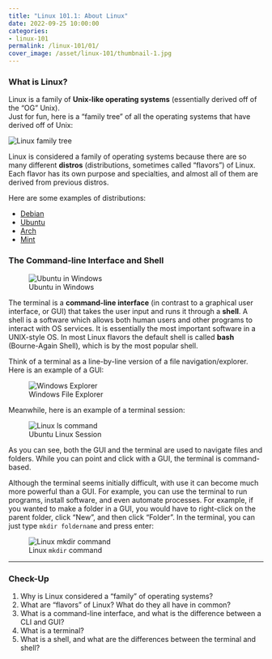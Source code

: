```yaml
---
title: "Linux 101.1: About Linux"
date: 2022-09-25 10:00:00
categories:
- linux-101
permalink: /linux-101/01/
cover_image: /asset/linux-101/thumbnail-1.jpg
---
```


### What is Linux?

Linux is a family of **Unix-like operating systems** (essentially derived off of the “OG” Unix).  
Just for fun, here is a “family tree” of all the operating systems that have derived off of Unix:

![Linux family tree](/asset/linux-101/tree.png)

Linux is considered a family of operating systems because there are so many different **distros** (distributions, sometimes called “flavors”) of Linux. Each flavor has its own purpose and specialties, and almost all of them are derived from previous distros. 

Here are some examples of distributions:

* [Debian](https://www.debian.org/)
* [Ubuntu](https://ubuntu.com/)
* [Arch](https://archlinux.org/)
* [Mint](https://linuxmint.com/)

### The Command-line Interface and Shell

<figure>
    <img src="/asset/linux-101/terminal.png" alt="Ubuntu in Windows">
    <figcaption>Ubuntu in Windows</figcaption>
</figure>

The terminal is a **command-line interface** (in contrast to a graphical user interface, or GUI) that takes the user input and runs it through a **shell**. A shell is a software which allows both human users and other programs to interact with OS services. It is essentially the most important software in a UNIX-style OS. In most Linux flavors the default shell is called **bash** (Bourne-Again Shell), which is by the most popular shell. 

Think of a terminal as a line-by-line version of a file navigation/explorer. Here is an example of a GUI:

<figure>
    <img src="/asset/linux-101/windows-explorer.png" alt="Windows Explorer">
    <figcaption>Windows File Explorer</figcaption>
</figure>

Meanwhile, here is an example of a terminal session:

<figure>
    <img src="/asset/linux-101/linux-ls.png" alt="Linux ls command">
    <figcaption>Ubuntu Linux Session</figcaption>
</figure>

As you can see, both the GUI and the terminal are used to navigate files and folders. While you can point and click with a GUI, the terminal is command-based.

Although the terminal seems initially difficult, with use it can become much more powerful than a GUI. For example, you can use the terminal to run programs, install software, and even automate processes. For example, if you wanted to make a folder in a GUI, you would have to right-click on the parent folder, click “New”, and then click “Folder”. In the terminal, you can just type `mkdir foldername` and press enter:

<figure>
    <img src="/asset/linux-101/mkdir.png" alt="Linux mkdir command">
    <figcaption>Linux <code>mkdir</code> command</figcaption>
</figure>

***

### Check-Up

1. Why is Linux considered a “family” of operating systems?
2. What are “flavors” of Linux? What do they all have in common?
3. What is a command-line interface, and what is the difference between a CLI and GUI?
4. What is a terminal?
5. What is a shell, and what are the differences between the terminal and shell?

